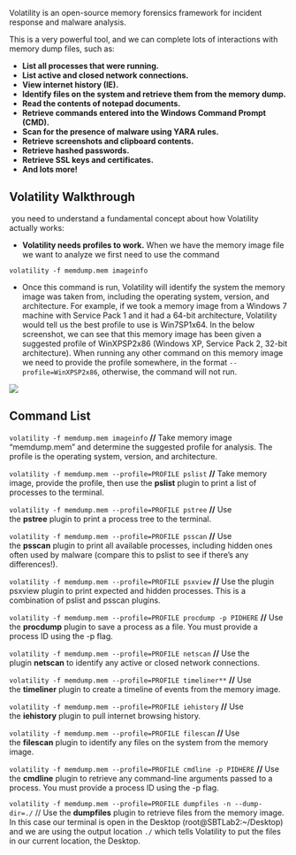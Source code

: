 Volatility is an open-source memory forensics framework for incident response and malware analysis.

This is a very powerful tool, and we can complete lots of interactions with memory dump files, such as:

- **List all processes that were running.**
- **List active and closed network connections.**
- **View internet history (IE).**
- **Identify files on the system and retrieve them from the memory dump.**
- **Read the contents of notepad documents.**
- **Retrieve commands entered into the Windows Command Prompt (CMD).**
- **Scan for the presence of malware using YARA rules.**
- **Retrieve screenshots and clipboard contents.**
- **Retrieve hashed passwords.**
- **Retrieve SSL keys and certificates.**
- **And lots more!**

## Volatility Walkthrough

 you need to understand a fundamental concept about how Volatility actually works:

- **Volatility needs profiles to work.** When we have the memory image file we want to analyze we first need to use the command

`volatility -f memdump.mem imageinfo`

- Once this command is run, Volatility will identify the system the memory image was taken from, including the operating system, version, and architecture. For example, if we took a memory image from a Windows 7 machine with Service Pack 1 and it had a 64-bit architecture, Volatility would tell us the best profile to use is Win7SP1x64. In the below screenshot, we can see that this memory image has been given a suggested profile of WinXPSP2x86 (Windows XP, Service Pack 2, 32-bit architecture). When running any other command on this memory image we need to provide the profile somewhere, in the format `--profile=WinXPSP2x86`, otherwise, the command will not run.

![](https://d2y9h8w1ydnujs.cloudfront.net/uploads/content/images/0ef876fea758d23ec6c92ef887b7e4b41e229dc061179b1da9de222c7540de5a73a7d7042af796a8647e441533bd.png)

## Command List

`volatility -f memdump.mem imageinfo` **//** Take memory image “memdump.mem” and determine the suggested profile for analysis. The profile is the operating system, version, and architecture.

`volatility -f memdump.mem --profile=PROFILE pslist` **//** Take memory image, provide the profile, then use the **pslist** plugin to print a list of processes to the terminal.

`volatility -f memdump.mem --profile=PROFILE pstree` **//** Use the **pstree** plugin to print a process tree to the terminal.

`volatility -f memdump.mem --profile=PROFILE psscan` **//** Use the **psscan** plugin to print all available processes, including hidden ones often used by malware (compare this to pslist to see if there’s any differences!).

`volatility -f memdump.mem --profile=PROFILE psxview` **//** Use the plugin psxview plugin to print expected and hidden processes. This is a combination of pslist and psscan plugins.

`volatility -f memdump.mem --profile=PROFILE procdump -p PIDHERE` **//** Use the **procdump** plugin to save a process as a file. You must provide a process ID using the -p flag.

`volatility -f memdump.mem --profile=PROFILE netscan` **//** Use the plugin **netscan** to identify any active or closed network connections.

`volatility -f memdump.mem --profile=PROFILE timeliner**` **//** Use the **timeliner** plugin to create a timeline of events from the memory image.

`volatility -f memdump.mem --profile=PROFILE iehistory` **//** Use the **iehistory** plugin to pull internet browsing history.

`volatility -f memdump.mem --profile=PROFILE filescan` **//** Use the **filescan** plugin to identify any files on the system from the memory image.

`volatility -f memdump.mem --profile=PROFILE cmdline -p PIDHERE` **//** Use the **cmdline** plugin to retrieve any command-line arguments passed to a process. You must provide a process ID using the -p flag.

`volatility -f memdump.mem --profile=PROFILE dumpfiles -n --dump-dir=./` // Use the **dumpfiles** plugin to retrieve files from the memory image. In this case our terminal is open in the Desktop (root@SBTLab2:~/Desktop) and we are using the output location `./` which tells Volatility to put the files in our current location, the Desktop.
